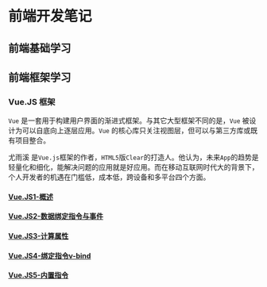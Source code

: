 # 前端开发笔记

## 前端基础学习


## 前端框架学习

### Vue.JS 框架
`Vue` 是一套用于构建用户界面的渐进式框架。与其它大型框架不同的是，`Vue` 被设计为可以自底向上逐层应用。`Vue` 的核心库只关注视图层，但可以与第三方库或既有项目整合。

 尤雨溪 是`Vue.js`框架的作者，`HTML5`版`Clear`的打造人。他认为，未来`App`的趋势是轻量化和细化，能解决问题的应用就是好应用。而在移动互联网时代大的背景下，个人开发者的机遇在门槛低，成本低，跨设备和多平台四个方面。
#### [Vue.JS1-概述](/Vue.JS%20Note/vue.JS1-概述.md)

#### [Vue.JS2-数据绑定指令与事件](/Vue.JS%20Note/vue.JS2-数据绑定指令与事件.md)

#### [Vue.JS3-计算属性](/Vue.JS%20Note/vue.JS3-计算属性.md)

#### [Vue.JS4-绑定指令v-bind](/Vue.JS%20Note/vue.JS4-绑定指令v-bind.md)

#### [Vue.JS5-内置指令](/Vue.JS%20Note/Vue.JS5-内置指令.md)